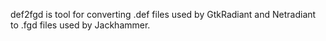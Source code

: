 def2fgd is tool for converting .def files used by GtkRadiant and Netradiant to .fgd files used by Jackhammer.
